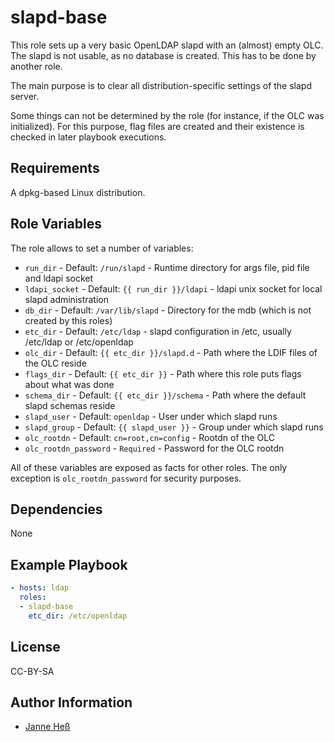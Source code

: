# slapd-base

This role sets up a very basic OpenLDAP slapd with an (almost) empty OLC.
The slapd is not usable, as no database is created.
This has to be done by another role.

The main purpose is to clear all distribution-specific settings of the slapd server.

Some things can not be determined by the role (for instance, if the OLC was initialized).
For this purpose, flag files are created and their existence is checked in later playbook executions.

## Requirements

A dpkg-based Linux distribution.

## Role Variables

The role allows to set a number of variables:
- `run_dir` - Default: `/run/slapd` - Runtime directory for args file, pid file and ldapi socket
- `ldapi_socket` - Default: `{{ run_dir }}/ldapi` - ldapi unix socket for local slapd administration
- `db_dir` - Default: `/var/lib/slapd` - Directory for the mdb (which is not created by this roles)
- `etc_dir` - Default: `/etc/ldap` - slapd configuration in /etc, usually /etc/ldap or /etc/openldap
- `olc_dir` - Default: `{{ etc_dir }}/slapd.d` - Path where the LDIF files of the OLC reside
- `flags_dir` - Default: `{{ etc_dir }}` - Path where this role puts flags about what was done
- `schema_dir` - Default: `{{ etc_dir }}/schema` - Path where the default slapd schemas reside
- `slapd_user` - Default: `openldap` - User under which slapd runs
- `slapd_group` - Default: `{{ slapd_user }}` - Group under which slapd runs
- `olc_rootdn` - Default: `cn=root,cn=config` - Rootdn of the OLC
- `olc_rootdn_password` - `Required` - Password for the OLC rootdn

All of these variables are exposed as facts for other roles.
The only exception is `olc_rootdn_password` for security purposes.

## Dependencies

None

## Example Playbook

```yml
- hosts: ldap
  roles:
  - slapd-base
    etc_dir: /etc/openldap
```

## License

CC-BY-SA

## Author Information

- [Janne Heß](https://github.com/dasJ)
